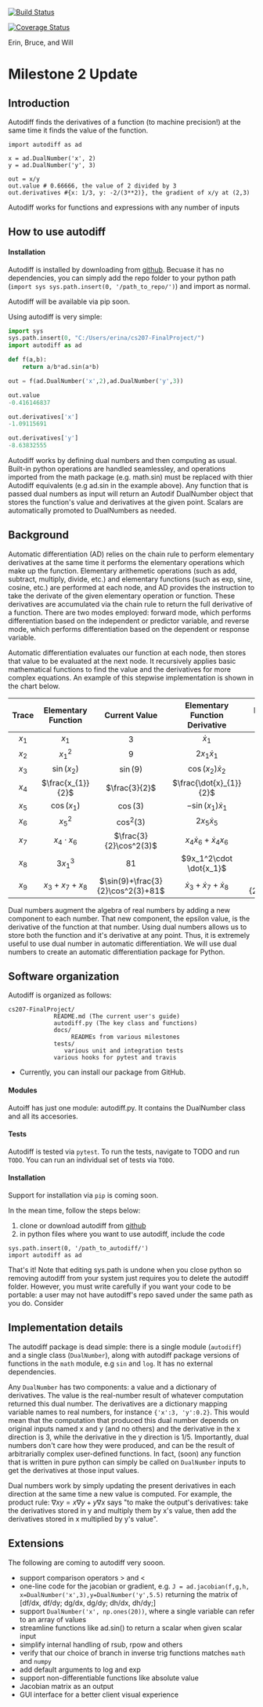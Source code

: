 [![Build Status](https://travis-ci.com/cs207-project-erin-bruce-will/cs207-FinalProject.svg?branch=master)](https://travis-ci.com/cs207-project-erin-bruce-will/cs207-FinalProject)

[![Coverage Status](https://coveralls.io/repos/github/cs207-project-erin-bruce-will/cs207-FinalProject/badge.svg)](https://coveralls.io/github/cs207-project-erin-bruce-will/cs207-FinalProject)

Erin, Bruce, and Will

# Milestone 2 Update



## Introduction
Autodiff finds the derivatives of a function (to machine precision!) at the same time it finds the value of the function.
```
import autodiff as ad

x = ad.DualNumber('x', 2)
y = ad.DualNumber('y', 3)

out = x/y
out.value # 0.66666, the value of 2 divided by 3
out.derivatives #{x: 1/3, y: -2/(3**2)}, the gradient of x/y at (2,3)
```
Autodiff works for functions and expressions with any number of inputs

## How to use autodiff

#### Installation
Autodiff is installed by downloading from [github](https://github.com/cs207-project-erin-bruce-will/cs207-FinalProject). Becuase it has no dependencies, you can simply add the repo folder to your python path (```import sys
sys.path.insert(0, '/path_to_repo/')```) and import as normal. 

Autodiff will be available via pip soon.

Using autodiff is very simple:
```python
import sys
sys.path.insert(0, "C:/Users/erina/cs207-FinalProject/")
import autodiff as ad

def f(a,b):
    return a/b*ad.sin(a*b)

out = f(ad.DualNumber('x',2),ad.DualNumber('y',3))

out.value
-0.416146837

out.derivatives['x']
-1.09115691

out.derivatives['y']
-8.63832555
```

Autodiff works by defining dual numbers and then computing as usual. Built-in python operations are handled seamlessley, and operations imported from the math package (e.g. math.sin) must be replaced with thier Autodiff equivalents (e.g ad.sin in the example above). Any function that is passed dual numbers as input will return an Autodif DualNumber object that stores the function's value and derivatives at the given point. Scalars are automatically promoted to DualNumbers as needed.


## Background
Automatic differentiation (AD) relies on the chain rule to perform elementary derivatives at the same time it performs the elementary operations which make up the function. Elementary arithemetic operations (such as add, subtract, multiply, divide, etc.) and elementary functions (such as exp, sine, cosine, etc.) are performed at each node, and AD provides the instruction to take the derivate of the given elementary operation or function. These derivatives are accumulated via the chain rule to return the full derivative of a function. There are two modes employed: forward mode, which performs differentiation based on the independent or predictor variable, and reverse mode, which performs differentiation based on the dependent or response variable.

Automatic differentiation evaluates our function at each node, then stores that value to be evaluated at the next node. It recursively applies basic mathematical functions to find the value and the derivatives for more complex equations. An example of this stepwise implementation is shown in the chart below.

| Trace | Elementary Function | Current Value | Elementary Function<BR> Derivative | Elementary Function Derivative Value | 
| :---: | :-----------------: | :-----------: | :----------------------------: | :--------------------------------------------------------: | 
| $x_{1}$ | $x_{1}$ | 3 | $\dot{x}_{1}$ | $1$ |
| $x_{2}$ | $x_{1}^2$ | $9$ | $2x_{1}\dot{x}_{1}$ | $6$ |
| $x_{3}$ | $\sin(x_{2})$ | $\sin(9)$ | $\cos(x_{2})\dot{x}_{2}$ | $6\cos(9)$ |
| $x_{4}$ | $\frac{x_{1}}{2}$ | $\frac{3}{2}$ | $\frac{\dot{x}_{1}}{2}$ | $\frac{1}{2}$ |
| $x_{5}$ | $\cos(x_{1})$ | $\cos(3)$ | $-\sin(x_{1})\dot{x}_{1}$ | $-\sin(3)$ |
| $x_{6}$ | $x_{5}^2$ | $\cos^2(3)$ | $2x_{5}\dot{x}_{5}$ | $-2\sin(3)\cos(3)$ | 
| $x_{7}$ | $x_4\cdot x_{6}$ | $\frac{3}{2}\cos^2(3)$ | $x_4\dot{x}_{6}+\dot{x}_{4}x_6$ | $\frac{1}{2}\cdot \cos^2(3)-3\sin(3)\cos(3)$ |
| $x_{8}$ | $3x_1^3$ | $81$ | $9x_1^2\cdot \dot{x_1}$ | $81$ |
| $x_{9}$ | $x_3+x_7+x_8$ | $\sin(9)+\frac{3}{2}\cos^2(3)+81$ | $\dot{x}_3+\dot{x}_7+\dot{x}_8$ | $6\cos(9)+\frac{1}{2}\cos^2(3)-3\sin(3)\cos(3)+81$ |

Dual numbers augment the algebra of real numbers by adding a new component to each number. That new component, the epsilon value, is the derivative of the function at that number. Using dual numbers allows us to store both the function and it's derivative at any point. Thus, it is extremely useful to use dual number in automatic differentiation. We will use dual numbers to create an automatic differentiation package for Python.

  
## Software organization
Autodiff is organized as follows:

```
cs207-FinalProject/
             README.md (The current user's guide)
			 autodiff.py (The key class and functions)
			 docs/  
                  READMEs from various milestones
			 tests/
				various unit and integration tests
			 various hooks for pytest and travis
```
* Currently, you can install our package from GitHub.

#### Modules
Autoiff has just one module: autodiff.py. It contains the DualNumber class and all its accesories.

#### Tests
Autodiff is tested via `pytest`. To run the tests, navigate to TODO and run `TODO`. You can run an individual set of tests via `TODO`. 

#### Installation
Support for installation via `pip` is coming soon. 

In the mean time, follow the steps below:
1. clone or download autodiff from [github](https://github.com/cs207-project-erin-bruce-will/cs207-FinalProject)
2. in python files where you want to use autodiff, include the code 
```import sys
sys.path.insert(0, '/path_to_autodiff/')
import autodiff as ad
```

That's it! Note that editing sys.path is undone when you close python so removing autodiff from your system just requires you to delete the autodiff folder. However, you must write carefully if you want your code to be portable: a user may not have autodiff's repo saved under the same path as you do. Consider

	  
## Implementation details
The autodiff package is dead simple: there is a single module (`autodiff`) and a single class (`DualNumber`), along with autodiff package versions of functions in the `math` module, e.g `sin` and `log`. It has no external dependencies.

Any `DualNumber` has two components: a value and a dictionary of derivatives. The value is the real-number result of whatever computation returned this dual number. The derivatives are a dictionary mapping variable names to real numbers, for instance `{'x':3, 'y':0.2}`. This would mean that the computation that produced this dual number depends on original inputs named x and y (and no others) and the derivative in the x direction is 3, while the derivative in the y direction is 1/5. Importantly, dual numbers don't care how they were produced, and can be the result of arbitrarially complex user-defined functions. In fact, (soon) any function that is written in pure python can simply be called on `DualNumber` inputs to get the derivatives at those input values.

Dual numbers work by simply updating the present derivatives in each direction at the same time a new value is computed. For example, the product rule: $\nabla xy = x\nabla y + y\nabla x$ says "to make the output's derivatives: take the derivatives stored in y and multiply them by x's value, then add the derivatives stored in x multiplied by y's value". 

## Extensions
The following are coming to autodiff very sooon.
 - support comparison operators > and <
 - one-line code for the jacobian or gradient, e.g. `J = ad.jacobian(f,g,h, x=DualNumber('x',3),y=DualNumber('y',5.5)` returning the matrix of [df/dx, df/dy; dg/dx, dg/dy; dh/dx, dh/dy;]
 - support `DualNumber('x', np.ones(20))`, where a single variable can refer to an array of values
 - streamline functions like ad.sin() to return a scalar when given scalar input
 - simplify internal handling of rsub, rpow and others
 - verify that our choice of branch in inverse trig functions matches `math` and `numpy`
 - add default arguments to log and exp
 - support non-differentiable functions like absolute value
 - Jacobian matrix as an output
 - GUI interface for a better client visual experience
 

